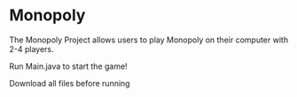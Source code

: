 # Monopoly
The Monopoly Project allows users to play Monopoly on their computer with 2-4 players.


Run Main.java to start the game!

Download all files before running
